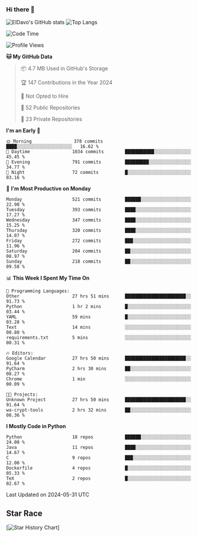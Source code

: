 ### Hi there 👋
![ElDavo's GitHub stats](https://github-readme-stats.vercel.app/api?username=ElDavoo&show_icons=true&theme=chartreuse-dark)
![Top Langs](https://github-readme-stats.vercel.app/api/top-langs/?username=ElDavoo&theme=chartreuse-dark&layout=compact)

<!--START_SECTION:waka-->
![Code Time](http://img.shields.io/badge/Code%20Time-1%2C403%20hrs%2023%20mins-blue)

![Profile Views](http://img.shields.io/badge/Profile%20Views-20-blue)

**🐱 My GitHub Data** 

> 📦 4.7 MB Used in GitHub's Storage 
 > 
> 🏆 147 Contributions in the Year 2024
 > 
> 🚫 Not Opted to Hire
 > 
> 📜 52 Public Repositories 
 > 
> 🔑 23 Private Repositories 
 > 
**I'm an Early 🐤** 

```text
🌞 Morning                378 commits         ████░░░░░░░░░░░░░░░░░░░░░   16.62 % 
🌆 Daytime                1034 commits        ███████████░░░░░░░░░░░░░░   45.45 % 
🌃 Evening                791 commits         █████████░░░░░░░░░░░░░░░░   34.77 % 
🌙 Night                  72 commits          █░░░░░░░░░░░░░░░░░░░░░░░░   03.16 % 
```
📅 **I'm Most Productive on Monday** 

```text
Monday                   521 commits         ██████░░░░░░░░░░░░░░░░░░░   22.90 % 
Tuesday                  393 commits         ████░░░░░░░░░░░░░░░░░░░░░   17.27 % 
Wednesday                347 commits         ████░░░░░░░░░░░░░░░░░░░░░   15.25 % 
Thursday                 320 commits         ████░░░░░░░░░░░░░░░░░░░░░   14.07 % 
Friday                   272 commits         ███░░░░░░░░░░░░░░░░░░░░░░   11.96 % 
Saturday                 204 commits         ██░░░░░░░░░░░░░░░░░░░░░░░   08.97 % 
Sunday                   218 commits         ██░░░░░░░░░░░░░░░░░░░░░░░   09.58 % 
```


📊 **This Week I Spent My Time On** 

```text
💬 Programming Languages: 
Other                    27 hrs 51 mins      ███████████████████████░░   91.73 % 
Python                   1 hr 2 mins         █░░░░░░░░░░░░░░░░░░░░░░░░   03.44 % 
YAML                     59 mins             █░░░░░░░░░░░░░░░░░░░░░░░░   03.28 % 
Text                     14 mins             ░░░░░░░░░░░░░░░░░░░░░░░░░   00.80 % 
requirements.txt         5 mins              ░░░░░░░░░░░░░░░░░░░░░░░░░   00.31 % 

🔥 Editors: 
Google Calendar          27 hrs 50 mins      ███████████████████████░░   91.64 % 
PyCharm                  2 hrs 30 mins       ██░░░░░░░░░░░░░░░░░░░░░░░   08.27 % 
Chrome                   1 min               ░░░░░░░░░░░░░░░░░░░░░░░░░   00.09 % 

🐱‍💻 Projects: 
Unknown Project          27 hrs 50 mins      ███████████████████████░░   91.64 % 
wa-crypt-tools           2 hrs 32 mins       ██░░░░░░░░░░░░░░░░░░░░░░░   08.36 % 
```

**I Mostly Code in Python** 

```text
Python                   18 repos            ██████░░░░░░░░░░░░░░░░░░░   24.00 % 
Java                     11 repos            ████░░░░░░░░░░░░░░░░░░░░░   14.67 % 
C                        9 repos             ███░░░░░░░░░░░░░░░░░░░░░░   12.00 % 
Dockerfile               4 repos             █░░░░░░░░░░░░░░░░░░░░░░░░   05.33 % 
TeX                      2 repos             █░░░░░░░░░░░░░░░░░░░░░░░░   02.67 % 
```




 Last Updated on 2024-05-31 UTC
<!--END_SECTION:waka-->

## Star Race

[![Star History Chart](https://api.star-history.com/svg?repos=ElDavoo/WhatsApp-Crypt14-Crypt15-Decrypter,ElDavoo/TuringOS,EliteAndroidApps/WhatsApp-Crypt12-Decrypter,KnugiHK/Whatsapp-Chat-Exporter&type=Date)]
